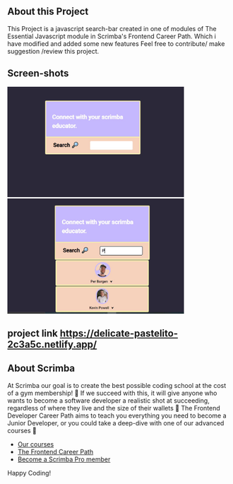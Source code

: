 ## About this Project

This Project is a javascript search-bar created in  one of modules of The Essential Javascript module in Scrimba's Frontend Career Path.
Which i have modified and added some new features
Feel free to contribute/ make suggestion /review this project. 


## Screen-shots

<div text-align ="center">
    <img src="/Screenshot 1.jpg" width="400px"/> 
     <img src="/Screenshot 2.jpg" width="400px"/> 
</div>

## project link  https://delicate-pastelito-2c3a5c.netlify.app/




## About Scrimba
At Scrimba our goal is to create the best possible coding school at the cost of a gym membership! 💜
If we succeed with this, it will give anyone who wants to become a software developer a realistic shot at succeeding, regardless of where they live and the size of their wallets 🎉
The Frontend Developer Career Path aims to teach you everything you need to become a Junior Developer, or you could take a deep-dive with one of our advanced courses 🚀

- [Our courses](https://scrimba.com/allcourses)
- [The Frontend Career Path](https://scrimba.com/learn/frontend)
- [Become a Scrimba Pro member](https://scrimba.com/pricing)

Happy Coding!
